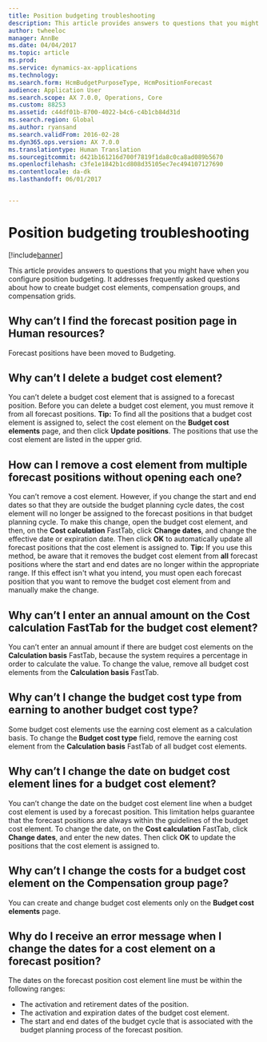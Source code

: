 ```yaml
---
title: Position budgeting troubleshooting
description: This article provides answers to questions that you might have when you configure position budgeting. It addresses frequently asked questions about how to create budget cost elements, compensation groups, and compensation grids.
author: twheeloc
manager: AnnBe
ms.date: 04/04/2017
ms.topic: article
ms.prod: 
ms.service: dynamics-ax-applications
ms.technology: 
ms.search.form: HcmBudgetPurposeType, HcmPositionForecast
audience: Application User
ms.search.scope: AX 7.0.0, Operations, Core
ms.custom: 88253
ms.assetid: c44df01b-8700-4022-b4c6-c4b1cb84d31d
ms.search.region: Global
ms.author: ryansand
ms.search.validFrom: 2016-02-28
ms.dyn365.ops.version: AX 7.0.0
ms.translationtype: Human Translation
ms.sourcegitcommit: d421b161216d700f7819f1da8c0ca8ad089b5670
ms.openlocfilehash: c3fe1e1842b1cd808d35105ec7ec494107127690
ms.contentlocale: da-dk
ms.lasthandoff: 06/01/2017


---
```


# <a name="position-budgeting-troubleshooting"></a>Position budgeting troubleshooting

[!include[banner](../includes/banner.md)]


This article provides answers to questions that you might have when you configure position budgeting. It addresses frequently asked questions about how to create budget cost elements, compensation groups, and compensation grids. 

<a name="why-cant-i-find-the-forecast-position-page-in-human-resources"></a>Why can’t I find the forecast position page in Human resources?
---------------------------------------------------------------

Forecast positions have been moved to Budgeting.

## <a name="why-cant-i-delete-a-budget-cost-element"></a>Why can’t I delete a budget cost element?
You can’t delete a budget cost element that is assigned to a forecast position. Before you can delete a budget cost element, you must remove it from all forecast positions. **Tip:** To find all the positions that a budget cost element is assigned to, select the cost element on the **Budget cost elements** page, and then click **Update positions**. The positions that use the cost element are listed in the upper grid.

## <a name="how-can-i-remove-a-cost-element-from-multiple-forecast-positions-without-opening-each-one"></a>How can I remove a cost element from multiple forecast positions without opening each one?
You can’t remove a cost element. However, if you change the start and end dates so that they are outside the budget planning cycle dates, the cost element will no longer be assigned to the forecast positions in that budget planning cycle. To make this change, open the budget cost element, and then, on the **Cost calculation** FastTab, click **Change dates**, and change the effective date or expiration date. Then click **OK** to automatically update all forecast positions that the cost element is assigned to. **Tip:** If you use this method, be aware that it removes the budget cost element from **all** forecast positions where the start and end dates are no longer within the appropriate range. If this effect isn't what you intend, you must open each forecast position that you want to remove the budget cost element from and manually make the change.

## <a name="why-cant-i-enter-an-annual-amount-on-the-cost-calculation-fasttab-for-the-budget-cost-element"></a>Why can’t I enter an annual amount on the Cost calculation FastTab for the budget cost element?
You can’t enter an annual amount if there are budget cost elements on the **Calculation basis** FastTab, because the system requires a percentage in order to calculate the value. To change the value, remove all budget cost elements from the **Calculation basis** FastTab.

## <a name="why-cant-i-change-the-budget-cost-type-from-earning-to-another-budget-cost-type"></a>Why can’t I change the budget cost type from earning to another budget cost type?
Some budget cost elements use the earning cost element as a calculation basis. To change the **Budget cost type** field, remove the earning cost element from the **Calculation basis** FastTab of all budget cost elements.

## <a name="why-cant-i-change-the-date-on-budget-cost-element-lines-for-a-budget-cost-element"></a>Why can’t I change the date on budget cost element lines for a budget cost element?
You can’t change the date on the budget cost element line when a budget cost element is used by a forecast position. This limitation helps guarantee that the forecast positions are always within the guidelines of the budget cost element. To change the date, on the **Cost calculation** FastTab, click **Change dates**, and enter the new dates. Then click **OK** to update the positions that the cost element is assigned to.

## <a name="why-cant-i-change-the-costs-for-a-budget-cost-element-on-the-compensation-group-page"></a>Why can’t I change the costs for a budget cost element on the Compensation group page?
You can create and change budget cost elements only on the **Budget cost elements** page.

## <a name="why-do-i-receive-an-error-message-when-i-change-the-dates-for-a-cost-element-on-a-forecast-position"></a>Why do I receive an error message when I change the dates for a cost element on a forecast position?
The dates on the forecast position cost element line must be within the following ranges:

-   The activation and retirement dates of the position.
-   The activation and expiration dates of the budget cost element.
-   The start and end dates of the budget cycle that is associated with the budget planning process of the forecast position.





